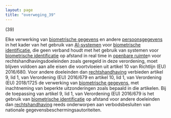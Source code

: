 ```yaml
---
layout: page
title: "overweging_39"
---
```


(39)

Elke verwerking van [biometrische gegevens](a3.md#^biog) en andere [persoonsgegevens](a3.md#^persg) in het kader van het gebruik van [AI-systemen](a3.md#^ai-systeem) voor [biometrische identificatie](a3.md#^bioid), die geen verband houdt met het gebruik van systemen voor [biometrische identificatie](a3.md#^bioid) op afstand in real time in [openbare ruimte](a3.md#^openb)n voor rechtshandhavingsdoeleinden zoals geregeld in deze verordening, moet blijven voldoen aan alle eisen die voortvloeien uit artikel 10 van Richtlijn (EU) 2016/680. Voor andere doeleinden dan [rechtshandhaving](a3.md#^rh) verbieden artikel 9, lid 1, van Verordening (EU) 2016/679 en artikel 10, lid 1, van Verordening (EU) 2018/1725 de verwerking van [biometrische gegevens](a3.md#^biog), met inachtneming van beperkte uitzonderingen zoals bepaald in die artikelen. Bij de toepassing van artikel 9, lid 1, van Verordening (EU) 2016/679 is het gebruik van [biometrische identificatie](a3.md#^bioid) op afstand voor andere doeleinden dan [rechtshandhaving](a3.md#^rh) reeds onderworpen aan verbodsbesluiten van nationale gegevensbeschermingsautoriteiten.